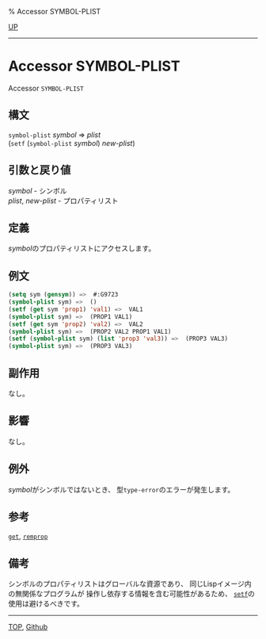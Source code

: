 % Accessor SYMBOL-PLIST

[UP](10.2.html)  

---

# Accessor **SYMBOL-PLIST**


Accessor `SYMBOL-PLIST`


## 構文

`symbol-plist` *symbol* => *plist*  
(`setf` (`symbol-plist` *symbol*) *new-plist*)


## 引数と戻り値

*symbol* - シンボル  
*plist*, *new-plist* - プロパティリスト


## 定義

*symbol*のプロパティリストにアクセスします。


## 例文

```lisp
(setq sym (gensym)) =>  #:G9723
(symbol-plist sym) =>  ()
(setf (get sym 'prop1) 'val1) =>  VAL1
(symbol-plist sym) =>  (PROP1 VAL1)
(setf (get sym 'prop2) 'val2) =>  VAL2
(symbol-plist sym) =>  (PROP2 VAL2 PROP1 VAL1)
(setf (symbol-plist sym) (list 'prop3 'val3)) =>  (PROP3 VAL3)
(symbol-plist sym) =>  (PROP3 VAL3)
```


## 副作用

なし。


## 影響

なし。


## 例外

*symbol*がシンボルではないとき、
型`type-error`のエラーが発生します。


## 参考

[`get`](10.2.get.html),
[`remprop`](10.2.remprop.html)


## 備考

シンボルのプロパティリストはグローバルな資源であり、
同じLispイメージ内の無関係なプログラムが
操作し依存する情報を含む可能性があるため、
[`setf`](5.3.setf.html)の使用は避けるべきです。


---
[TOP](index.html),  [Github](https://github.com/nptcl/npt-japanese)

